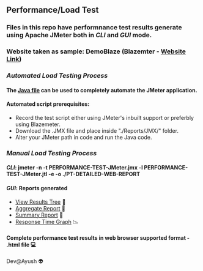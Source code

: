 ## Performance/Load Test
### Files in this repo have performnance test results generate using Apache JMeter both in *CLI* and *GUI* mode.
### Website taken as sample: DemoBlaze (Blazemter - [Website Link](https://www.demoblaze.com))

### *Automated Load Testing Process*
#### The [Java file](https://github.com/ayushdayama/Automated-Performance-Test/blob/main/performanceTestAutomate.java) can be used to completely automate the JMeter application.
#### Automated script prerequisites:
* Record the test script either using JMeter's inbuilt support or preferbly using Blazemeter.
* Download the .JMX file and place inside "./Reports/JMX/" folder.
* Alter your JMeter path in code and run the Java code.

### *Manual Load Testing Process*
#### ***CLI***: jmeter -n -t PERFORMANCE-TEST-JMeter.jmx -l PERFORMANCE-TEST-JMeter.jtl -e -o ./PT-DETAILED-WEB-REPORT
#### ***GUI***: Reports generated
* [View Results Tree](https://github.com/ayushdayama/PerformanceTest-Ayush/blob/main/View-Results-Tree-PT.csv) :page_facing_up:
* [Aggregate Report](https://github.com/ayushdayama/PerformanceTest-Ayush/blob/main/AGGREGATE-REPORT-PT.csv) :page_facing_up:
* [Summary Report](https://github.com/ayushdayama/PerformanceTest-Ayush/blob/main/SUMMARY-REPORT-PT.csv) :page_facing_up:
* [Response Time Graph](https://github.com/ayushdayama/PerformanceTest-Ayush/blob/main/RESPONSE-TIME-GRAPH-PT.tif) :chart_with_downwards_trend:
#### Complete performance test results in web browser supported format - .html file :computer:

Dev@Ayush :alien:
